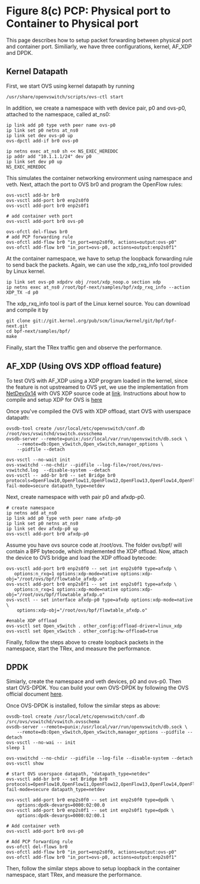# Figure 8(c) PCP: Physical port to Container to Physical port

This page describes how to setup packet forwarding between
physical port and container port. Similiarly, we have three
configurations, kernel, AF_XDP and DPDK.
 

## Kernel Datapath
First, we start OVS using kernel datapath by running
```shell
/usr/share/openvswitch/scripts/ovs-ctl start
```
In addition, we create a namespace with veth device pair,
p0 and ovs-p0, attached to the namespace, called at_ns0:
```shell
ip link add p0 type veth peer name ovs-p0
ip link set p0 netns at_ns0
ip link set dev ovs-p0 up
ovs-dpctl add-if br0 ovs-p0

ip netns exec at_ns0 sh << NS_EXEC_HEREDOC
ip addr add "10.1.1.1/24" dev p0
ip link set dev p0 up
NS_EXEC_HEREDOC
```
This simulates the container networking environment using
namespace and veth. Next, attach the port to OVS br0 and
program the OpenFlow rules:
```shell
ovs-vsctl add-br br0
ovs-vsctl add-port br0 enp2s0f0
ovs-vsctl add-port br0 enp2s0f1

# add container veth port
ovs-vsctl add-port br0 ovs-p0

ovs-ofctl del-flows br0
# add PCP forwarding rule
ovs-ofctl add-flow br0 "in_port=enp2s0f0, actions=output:ovs-p0"
ovs-ofctl add-flow br0 "in_port=ovs-p0, actions=output:enp2s0f1"
```
At the container namespace, we have to setup the loopback forwarding
rule to send back the packets. Again, we can use the xdp_rxq_info tool
provided by Linux kernel.
```shell
ip link set ovs-p0 xdpdrv obj /root/xdp_noop.o section xdp
ip netns exec at_ns0 /root/bpf-next/samples/bpf/xdp_rxq_info --action XDP_TX -d p0
```

The xdp_rxq_info tool is part of the Linux kernel source.
You can download and compile it by
```shell
git clone git://git.kernel.org/pub/scm/linux/kernel/git/bpf/bpf-next.git
cd bpf-next/samples/bpf/
make
```
Finally, start the TRex traffic gen and observe the performance.
 

## AF_XDP (Using OVS XDP offload feature)
To test OVS with AF_XDP using a XDP program loaded in the kernel,
since the feature is not upstreamed to OVS yet, we use the implementation from
[NetDev0x14](https://netdevconf.info/0x14/session.html?talk-fast-OVS-data-path-with-XDP)
with OVS XDP source code at
[link](https://github.com/tmakita/ovs/tree/xdp_offload_v4).
Instructions about how to compile and setup XDP for OVS is
[here](https://www.mail-archive.com/ovs-dev@openvswitch.org/msg45932.html)

Once you've compiled the OVS with XDP offload, start OVS with userspace datapath:
```shell
ovsdb-tool create /usr/local/etc/openvswitch/conf.db /root/ovs/vswitchd/vswitch.ovsschema
ovsdb-server --remote=punix:/usr/local/var/run/openvswitch/db.sock \
    --remote=db:Open_vSwitch,Open_vSwitch,manager_options \
    --pidfile --detach

ovs-vsctl --no-wait init
ovs-vswitchd --no-chdir --pidfile --log-file=/root/ovs/ovs-vswitchd.log  --disable-system --detach
ovs-vsctl -- add-br br0 -- set Bridge br0 protocols=OpenFlow10,OpenFlow11,OpenFlow12,OpenFlow13,OpenFlow14,OpenFlow15 fail-mode=secure datapath_type=netdev
```

Next, create namespace with veth pair p0 and afxdp-p0.
```shell
# create namespace
ip netns add at_ns0
ip link add p0 type veth peer name afxdp-p0
ip link set p0 netns at_ns0
ip link set dev afxdp-p0 up
ovs-vsctl add-port br0 afxdp-p0
```
Assume you have ovs source code at /root/ovs. The folder ovs/bpf/ will contain
a BPF bytecode, which implemented the XDP offload. Now, attach the device to
OVS bridge and load the XDP offload bytecode:

```shell
ovs-vsctl add-port br0 enp2s0f0 -- set int enp2s0f0 type=afxdp \
   options:n_rxq=1 options:xdp-mode=native options:xdp-obj="/root/ovs/bpf/flowtable_afxdp.o"
ovs-vsctl add-port br0 enp2s0f1 -- set int enp2s0f1 type=afxdp \
   options:n_rxq=1 options:xdp-mode=native options:xdp-obj="/root/ovs/bpf/flowtable_afxdp.o"
ovs-vsctl -- set interface afxdp-p0 type=afxdp options:xdp-mode=native \
    options:xdp-obj="/root/ovs/bpf/flowtable_afxdp.o"

#enable XDP offload
ovs-vsctl set Open_vSwitch . other_config:offload-driver=linux_xdp
ovs-vsctl set Open_vSwitch . other_config:hw-offload=true
``` 
Finally, follow the steps above to create loopback packets in the namespace,
start the TRex, and measure the performance.


## DPDK
Simiarly, create the namespace and veth devices, p0 and ovs-p0.
Then start OVS-DPDK. You can build your own OVS-DPDK by following the OVS
official document
[here](https://docs.openvswitch.org/en/latest/intro/install/dpdk/).

Once OVS-DPDK is installed, follow the similar steps as above:
```shell
ovsdb-tool create /usr/local/etc/openvswitch/conf.db /src/ovs/vswitchd/vswitch.ovsschema
ovsdb-server --remote=punix:/usr/local/var/run/openvswitch/db.sock \
    --remote=db:Open_vSwitch,Open_vSwitch,manager_options --pidfile --detach
ovs-vsctl --no-wai -- init
sleep 1

ovs-vswitchd --no-chdir --pidfile --log-file --disable-system --detach
ovs-vsctl show

# start OVS userspace datapath, "datapath_type=netdev"
ovs-vsctl add-br br0 -- set Bridge br0 protocols=OpenFlow10,OpenFlow11,OpenFlow12,OpenFlow13,OpenFlow14,OpenFlow15 fail-mode=secure datapath_type=netdev

ovs-vsctl add-port br0 enp2s0f0 -- set int enp2s0f0 type=dpdk \
    options:dpdk-devargs=0000:02:00.0
ovs-vsctl add-port br0 enp2s0f1 -- set int enp2s0f1 type=dpdk \
    options:dpdk-devargs=0000:02:00.1

# Add container veth
ovs-vsctl add-port br0 ovs-p0

# Add PCP forwarding rule
ovs-ofctl del-flows br0
ovs-ofctl add-flow br0 "in_port=enp2s0f0, actions=output:ovs-p0"
ovs-ofctl add-flow br0 "in_port=ovs-p0, actions=output:enp2s0f1"
```
Then, follow the similar steps above to setup loopback in the container
namespace, start TRex, and measure the performance.

